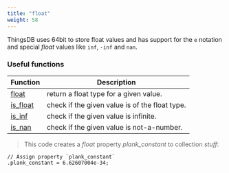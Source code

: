 ```yaml
---
title: "float"
weight: 58
---
```


ThingsDB uses 64bit to store float values and has support for the `e` notation and
special *float* values like `inf`, `-inf` and `nan`.

### Useful functions

Function | Description
------ | -----------
[float](../../collection-api/float) | return a float type for a given value.
[is_float](../../collection-api/is/is_float) | check if the given value is of the float type.
[is_inf](../../collection-api/is/is_inf) | check if the given value is infinite.
[is_nan](../../collection-api/is/is_nan) | check if the given value is not-a-number.

> This code creates a *float* property *plank_constant* to collection *stuff*:

```thingsdb,should_pass
// Assign property `plank_constant`
.plank_constant = 6.62607004e-34;
```
